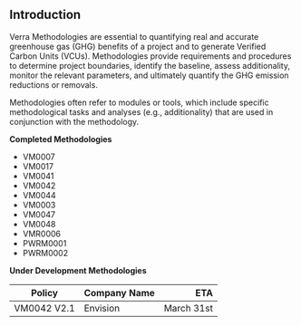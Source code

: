 ## Introduction

Verra Methodologies are essential to quantifying real and accurate greenhouse gas (GHG) benefits of a project and to generate Verified Carbon Units (VCUs). Methodologies provide requirements and procedures to determine project boundaries, identify the baseline, assess additionality, monitor the relevant parameters, and ultimately quantify the GHG emission reductions or removals.

Methodologies often refer to modules or tools, which include specific methodological tasks and analyses (e.g., additionality) that are used in conjunction with the methodology.

**Completed Methodologies**

- VM0007
- VM0017
- VM0041
- VM0042
- VM0044
- VM0003
- VM0047
- VM0048
- VMR0006
- PWRM0001
- PWRM0002

**Under Development Methodologies**

| Policy | Company Name | ETA |
|---|---|---:|
| VM0042 V2.1 | Envision |March 31st|

